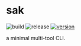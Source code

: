 # sak

![build](https://github.com/iwaltgen/sak/workflows/build/badge.svg)
![release](https://github.com/iwaltgen/sak/workflows/release/badge.svg)
[![version](https://img.shields.io/badge/version-v0.0.6-blue.svg)](https://github.com/iwaltgen/sak/releases/latest)

a minimal multi-tool CLI.
